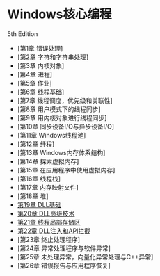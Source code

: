 # Windows核心编程

5th Edition

- [第1章 错误处理]
- [第2章 字符和字符串处理]
- [第3章 内核对象]
- [第4章 进程]
- [第5章 作业]
- [第6章 线程基础]
- [第7章 线程调度，优先级和关联性]
- [第8章 用户模式下的线程同步]
- [第9章 用内核对象进行线程同步]
- [第10章 同步设备I/O与异步设备I/O]
- [第11章 Windows线程池]
- [第12章 纤程]
- [第13章 Windows内存体系结构]
- [第14章 探索虚拟内存]
- [第15章 在应用程序中使用虚拟内存]
- [第16章 线程栈]
- [第17章 内存映射文件]
- [第18章 堆]
- [第19章 DLL基础](chapter19.md)
- [第20章 DLL高级技术](chapter20.md)
- [第21章 线程局部存储区](chapter21.md)
- [第22章 DLL注入和API拦截](chapter22.md)
- [第23章 终止处理程序]
- [第24章 异常处理程序与软件异常]
- [第25章 未处理异常，向量化异常处理与C++异常]
- [第26章 错误报告与应用程序恢复]